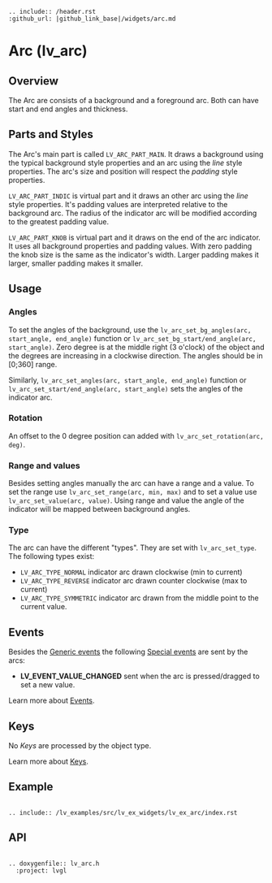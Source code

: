 ```eval_rst
.. include:: /header.rst 
:github_url: |github_link_base|/widgets/arc.md
```
# Arc (lv_arc)

## Overview

The Arc are consists of a background and a foreground arc. Both can have start and end angles and thickness.

## Parts and Styles
The Arc's main part is called `LV_ARC_PART_MAIN`. It draws a background using the typical background style properties and an arc using the *line* style properties.
The arc's size and position will respect the *padding* style properties.

`LV_ARC_PART_INDIC` is virtual part and it draws an other arc using the *line* style properties. It's padding values are interpreted relative to the background arc. 
The radius of the indicator arc will be modified according to the greatest padding value.

`LV_ARC_PART_KNOB` is virtual part and it draws on the end of the arc indicator. It uses all background properties and padding values. With zero padding the knob size is the same as the indicator's width. 
Larger padding makes it larger, smaller padding makes it smaller. 

## Usage

### Angles

To set the angles of the background, use the `lv_arc_set_bg_angles(arc, start_angle, end_angle)` function or `lv_arc_set_bg_start/end_angle(arc, start_angle)`. 
Zero degree is at the middle right (3 o'clock) of the object and the degrees are increasing in a clockwise direction.
The angles should be in [0;360] range.

Similarly, `lv_arc_set_angles(arc, start_angle, end_angle)` function or `lv_arc_set_start/end_angle(arc, start_angle)` sets the angles of the indicator arc. 

### Rotation

An offset to the 0 degree position can added with `lv_arc_set_rotation(arc, deg)`.


### Range and values

Besides setting angles manually the arc can have a range and a value. To set the range use `lv_arc_set_range(arc, min, max)` and to set a value use `lv_arc_set_value(arc, value)`.
Using range and value the angle of the indicator will be mapped between background angles.

### Type

The arc can have the different "types". They are set with `lv_arc_set_type`.
The following types exist:
- `LV_ARC_TYPE_NORMAL` indicator arc drawn clockwise (min to current)
- `LV_ARC_TYPE_REVERSE` indicator arc drawn counter clockwise (max to current)
- `LV_ARC_TYPE_SYMMETRIC` indicator arc drawn from the middle point to the current value.  


## Events
Besides the [Generic events](../overview/event.html#generic-events) the following [Special events](../overview/event.html#special-events) are sent by the arcs:
 - **LV_EVENT_VALUE_CHANGED** sent when the arc is pressed/dragged to set a new value.

Learn more about [Events](/overview/event).

## Keys
No *Keys* are processed by the object type.

Learn more about [Keys](/overview/indev).


## Example

```eval_rst

.. include:: /lv_examples/src/lv_ex_widgets/lv_ex_arc/index.rst

```

## API

```eval_rst

.. doxygenfile:: lv_arc.h
  :project: lvgl

```
